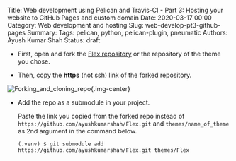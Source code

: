 Title: Web development using Pelican and Travis-CI - Part 3: Hosting your website to GitHub Pages and custom domain
Date: 2020-03-17 00:00
Category: Web development and hosting
Slug: web-develop-pt3-github-pages
Summary:
Tags: pelican, python, pelican-plugin, pneumatic
Authors: Ayush Kumar Shah
Status: draft

- First, open and fork the [Flex
  repository](https://github.com/alexandrevicenzi/Flex/tree/b3bd59002a3e85803332c35702d90e1e19ef39b6) or the repository
  of the theme you chose.

- Then, copy the **https** (not ssh) link of the forked repository.

![Forking_and_cloning_repo](/images/fork_clone.gif){.img-center}

- Add the repo as a submodule in your project.

    Paste the link you copied from the forked repo instead of `https://github.com/ayushkumarshah/Flex.git` and
        `themes/name_of_theme` as 2nd argument in the command below.

    ```
    (.venv) $ git submodule add https://github.com/ayushkumarshah/Flex.git themes/Flex
    ```
